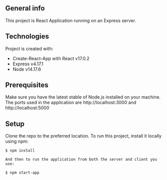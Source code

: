 ## General info
This project is React Application running on an Express server.
	
## Technologies
Project is created with:
* Create-React-App with React v17.0.2
* Express v4.17.1
* Node v14.17.6

## Prerequisites
Make sure you have the latest stable of Node.js installed on your machine.
The ports used in the application are http://localhost:3000 and http://localhost:5000

## Setup
Clone the repo to the preferred location.
To run this project, install it locally using npm:
```
$ npm install

And then to run the application from both the server and client you use:

$ npm start-app
```

